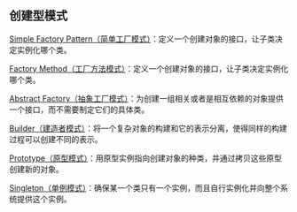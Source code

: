 ## 创建型模式

[Simple Factory Pattern（简单工厂模式）](https://github.com/kk9923/Android_Interviews/blob/master/DesignPatterns/CreatorPattern/SimpleFactoryPattern.md)：定义一个创建对象的接口，让子类决定实例化哪个类。

[Factory Method（工厂方法模式）](https://github.com/kk9923/Android_Interviews/blob/master/DesignPatterns/CreatorPattern/FactoryMethodPattern.md)：定义一个创建对象的接口，让子类决定实例化哪个类。

[Abstract Factory（抽象工厂模式）](https://github.com/kk9923/Android_Interviews/blob/master/DesignPatterns/CreatorPattern/AbstractFactoryPattern.md)：为创建一组相关或者是相互依赖的对象提供一个接口，而不需要制定它们的具体类。 

[Builder（建造者模式）](https://github.com/kk9923/Android_Interviews/blob/master/DesignPatterns/CreatorPattern/BuidlerPattern.md)：将一个复杂对象的构建和它的表示分离，使得同样的构建过程可以创建不同的表示。 

[Prototype（原型模式）]()：用原型实例指向创建对象的种类，并通过拷贝这些原型创建新的对象。 

[Singleton（单例模式）](https://github.com/kk9923/Android_Interviews/blob/master/DesignPatterns/CreatorPattern/SingletonPattern.md)：确保某一个类只有一个实例，而且自行实例化并向整个系统提供这个实例。